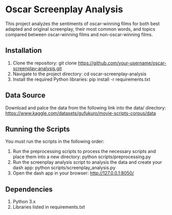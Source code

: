 # Oscar Screenplay Analysis
This project analyzes the sentiments of oscar-winning films for both best adapted and original screenplay, their most common words, and topics compared between oscar-winning films and non-oscar-winning films.

## Installation
1. Clone the repository:
    git clone https://github.com/your-username/oscar-screenplay-analysis.git
2. Navigate to the project directory:
    cd oscar-screenplay-analysis
3. Install the required Python libraries:
    pip install -r requirements.txt

## Data Source
Download and palce the data from the following link into the data/ directory:
     https://www.kaggle.com/datasets/gufukuro/movie-scripts-corpus/data

## Running the Scripts
You must run the scripts in the following order:
1. Run the preprocessing scripts to process the necessary scripts and place them into a new directory:
    python scripts/preprocessing.py
2. Run the screenplay analysis script to analysis the data and create your dash app:
    python scripts/screenplay_analysis.py
3. Open the dash app in your browser:
    http://127.0.0.1:8050/

## Dependencies
1. Python 3.x
2. Libraries listed in requirements.txt
